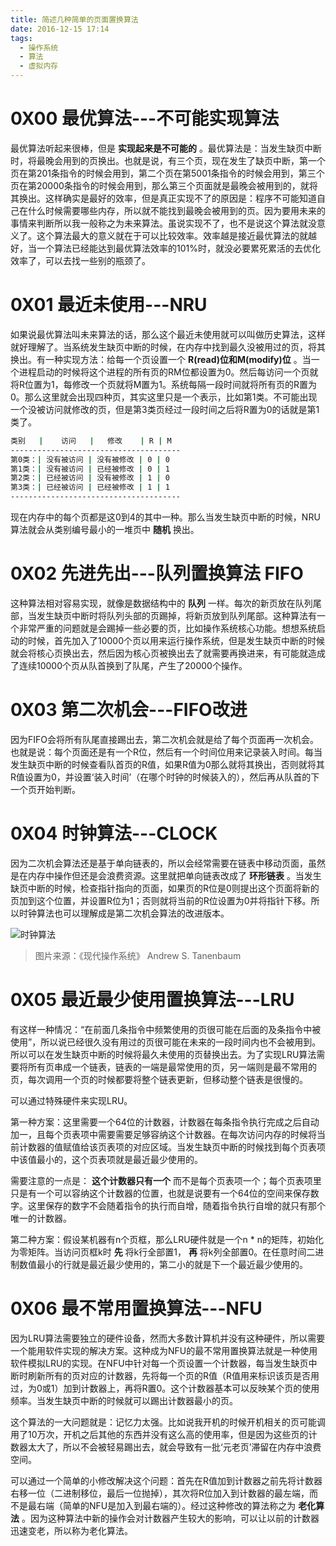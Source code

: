```yaml
---
title: 简述几种简单的页面置换算法
date: 2016-12-15 17:14
tags:
  - 操作系统
  - 算法
  - 虚拟内存
---
```


# 0X00 最优算法---不可能实现算法
最优算法听起来很棒，但是 **实现起来是不可能的** 。最优算法是：当发生缺页中断时，将最晚会用到的页换出。也就是说，有三个页，现在发生了缺页中断，第一个页在第201条指令的时候会用到，第二个页在第5001条指令的时候会用到，第三个页在第20000条指令的时候会用到，那么第三个页面就是最晚会被用到的，就将其换出。这样确实是最好的效率，但是真正实现不了的原因是：程序不可能知道自己在什么时候需要哪些内存，所以就不能找到最晚会被用到的页。因为要用未来的事情来判断所以我一般称之为未来算法。虽说实现不了，也不是说这个算法就没意义了。这个算法最大的意义就在于可以比较效率。效率越是接近最优算法的就越好，当一个算法已经能达到最优算法效率的101%时，就没必要累死累活的去优化效率了，可以去找一些别的瓶颈了。

# 0X01 最近未使用---NRU
如果说最优算法叫未来算法的话，那么这个最近未使用就可以叫做历史算法，这样就好理解了。当系统发生缺页中断的时候，在内存中找到最久没被用过的页，将其换出。有一种实现方法：给每一个页设置一个 **R(read)位和M(modify)位** 。当一个进程启动的时候将这个进程的所有页的RM位都设置为0。然后每访问一个页就将R位置为1，每修改一个页就将M置为1。系统每隔一段时间就将所有页的R置为0。那么这里就会出现四种页，其实这里只是一个表示，比如第1类。不可能出现一个没被访问就修改的页，但是第3类页经过一段时间之后将R置为0的话就是第1类了。
```bash
类别   |    访问   |   修改    | R | M
--------------------------------------
第0类：| 没有被访问 | 没有被修改 | 0 | 0 
第1类：| 没有被访问 | 已经被修改 | 0 | 1 
第2类：| 已经被访问 | 没有被修改 | 1 | 0 
第3类：| 已经被访问 | 已经被修改 | 1 | 1 
--------------------------------------
```
现在内存中的每个页都是这0到4的其中一种。那么当发生缺页中断的时候，NRU算法就会从类别编号最小的一堆页中 **随机** 换出。

# 0X02 先进先出---队列置换算法 FIFO
这种算法相对容易实现，就像是数据结构中的 **队列** 一样。每次的新页放在队列尾部，当发生缺页中断时将队列头部的页踢掉，将新页放到队列尾部。这种算法有一个非常严重的问题就是会踢掉一些必要的页，比如操作系统核心功能。想想系统启动的时候，首先加入了10000个页以用来运行操作系统，但是发生缺页中断的时候就会将核心页换出去，然后因为核心页被换出去了就需要再换进来，有可能就造成了连续10000个页从队首换到了队尾，产生了20000个操作。

# 0X03 第二次机会---FIFO改进
因为FIFO会将所有队尾直接踢出去，第二次机会就是给了每个页面再一次机会。也就是说：每个页面还是有一个R位，然后有一个时间位用来记录装入时间。每当发生缺页中断的时候查看队首页的R值，如果R值为0那么就将其换出，否则就将其R值设置为0，并设置‘装入时间’（在哪个时钟的时候装入的），然后再从队首的下一个页开始判断。

# 0X04 时钟算法---CLOCK
因为二次机会算法还是基于单向链表的，所以会经常需要在链表中移动页面，虽然是在内存中操作但还是会浪费资源。这里就把单向链表改成了 **环形链表** 。当发生缺页中断的时候，检查指针指向的页面，如果页的R位是0则提出这个页面将新的页加到这个位置，并设置R位为1；否则就将当前的R位设置为0并将指针下移。所以时钟算法也可以理解成是第二次机会算法的改进版本。

![时钟算法](http://qiniu.just666.cn//article/image/clock.png)
> 图片来源：《现代操作系统》 Andrew S. Tanenbaum

# 0X05 最近最少使用置换算法---LRU
有这样一种情况：“在前面几条指令中频繁使用的页很可能在后面的及条指令中被使用”，所以说已经很久没有用过的页很可能在未来的一段时间内也不会被用到。所以可以在发生缺页中断的时候将最久未使用的页替换出去。为了实现LRU算法需要将所有页串成一个链表，链表的一端是最常使用的页，另一端则是最不常用的页，每次调用一个页的时候都要将整个链表更新，但移动整个链表是很慢的。

可以通过特殊硬件来实现LRU。

第一种方案：这里需要一个64位的计数器，计数器在每条指令执行完成之后自动加一，且每个页表项中需要需要足够容纳这个计数器。在每次访问内存的时候将当前计数器的值赋值给该页表项的对应区域。当发生缺页中断的时候找到每个页表项中该值最小的，这个页表项就是最近最少使用的。

需要注意的一点是： **这个计数器只有一个** 而不是每个页表项一个；每个页表项里只是有一个可以容纳这个计数器的位置，也就是说要有一个64位的空间来保存数字。这里保存的数字不会随着指令的执行而自增，随着指令执行自增的就只有那个唯一的计数器。

第二种方案：假设某机器有n个页框，那么LRU硬件就是一个n \* n的矩阵，初始化为零矩阵。当访问页框k时 **先** 将k行全部置1， **再** 将k列全部置0。在任意时间二进制数值最小的行就是最近最少使用的，第二小的就是下一个最近最少使用的。

# 0X06 最不常用置换算法---NFU
因为LRU算法需要独立的硬件设备，然而大多数计算机并没有这种硬件，所以需要一个能用软件实现的解决方案。这种成为NFU的最不常用置换算法就是一种使用软件模拟LRU的实现。在NFU中针对每一个页设置一个计数器，每当发生缺页中断时刷新所有的页对应的计数器，先将每一个页的R值（R值用来标识该页是否用过，为0或1）加到计数器上，再将R置0。这个计数器基本可以反映某个页的使用频率。当发生缺页中断的时候就可以踢出计数器最小的页。

这个算法的一大问题就是：记忆力太强。比如说我开机的时候开机相关的页可能调用了10万次，开机之后其他的东西并没有这么高的使用率，但是因为这些页的计数器太大了，所以不会被轻易踢出去，就会导致有一批‘元老页’滞留在内存中浪费空间。

可以通过一个简单的小修改解决这个问题：首先在R值加到计数器之前先将计数器右移一位（二进制移位，最后一位抛掉），其次将R位加入到计数器的最左端，而不是最右端（简单的NFU是加入到最右端的）。经过这种修改的算法称之为 **老化算法** 。因为这种算法中新的操作会对计数器产生较大的影响，可以让以前的计数器迅速变老，所以称为老化算法。
